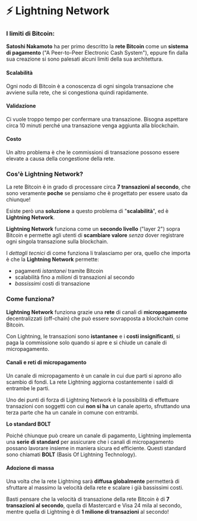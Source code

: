# ⚡ Lightning Network

### **I limiti di Bitcoin:**

**Satoshi Nakamoto** ha per primo descritto la **rete Bitcoin** come un **sistema di pagamento** ("A Peer-to-Peer Electronic Cash System"), eppure fin dalla sua creazione si sono palesati alcuni limiti della sua architettura.

#### Scalabilità

Ogni nodo di Bitcoin è a conoscenza di ogni singola transazione che avviene sulla rete, che si congestiona quindi rapidamente.

#### Validazione

Ci vuole troppo tempo per confermare una transazione. Bisogna aspettare circa 10 minuti perché una transazione venga aggiunta alla blockchain.

#### Costo

Un altro problema è che le commissioni di transazione possono essere elevate a causa della congestione della rete.

### Cos'è **Lightning Network?**

La rete Bitcoin è in grado di processare circa **7 transazioni al secondo**, che sono veramente **poche** se pensiamo che è progettato per essere usato da chiunque!

Esiste però una **soluzione** a questo problema di "**scalabilità**", ed è **Lightning Network**.&#x20;

**Lightning Network** funziona come un **secondo livello** ("layer 2") sopra Bitcoin e permette agli utenti di **scambiare valore** _senza_ dover registrare ogni singola transazione sulla blockchain.

I _dettagli tecnici_ di come funziona li tralasciamo per ora, quello che importa è che la **Lightning Network** permette:

* pagamenti _istantanei_ tramite Bitcoin
* scalabilità fino a _milioni_ di transazioni al secondo
* _bassissimi_ costi di transazione

### Come funziona?

**Lightning Network** funziona grazie una **rete** di canali di **micropagamento** decentralizzati (off-chain) che può essere sovrapposta a blockchain come Bitcoin.&#x20;

Con Lightning, le transazioni sono **istantanee** e i **costi insignificanti**, si paga la commissione solo quando si apre e si chiude un canale di micropagamento.&#x20;

#### Canali e reti di micropagamento&#x20;

Un canale di micropagamento è un canale in cui due parti si aprono allo scambio di fondi. La rete Lightning aggiorna costantemente i saldi di entrambe le parti.&#x20;

Uno dei punti di forza di Lightning Network è la possibilità di effettuare transazioni con soggetti con cui **non si ha** un canale aperto, sfruttando una terza parte che ha un canale in comune con entrambi.

**Lo standard BOLT**

Poiché chiunque può creare un canale di pagamento, Lightning implementa una **serie di standard** per assicurare che i canali di micropagamento possano lavorare insieme in maniera sicura ed efficiente. Questi standard sono chiamati **BOLT** (Basis Of Lightning Technology).

#### Adozione di massa

Una volta che la rete Lightning sarà **diffusa globalmente** permetterà di sfruttare al massimo la velocità della rete e scalare i già bassissimi costi.&#x20;

Basti pensare che la velocità di transazione della rete Bitcoin è di **7 transazioni al secondo**, quella di Mastercard e Visa 24 mila al secondo, mentre quella di Lightning è di **1 milione di transazioni** al secondo!
